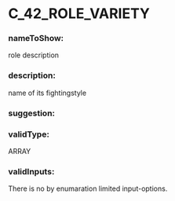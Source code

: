 

# C_42_ROLE_VARIETY



  


### nameToShow:
  
role description  


### description:
  
name of its fightingstyle  


### suggestion:
  
  


### validType:
  
ARRAY  


### validInputs:
  
There is no by enumaration limited input-options.

